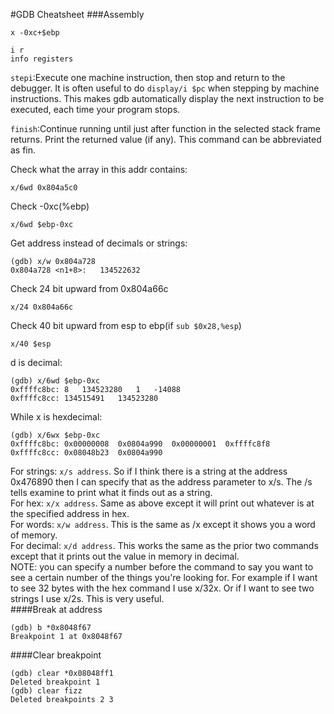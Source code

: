 #GDB Cheatsheet
###Assembly
```
x -0xc+$ebp
```
```
i r
info registers
```
`stepi`:Execute one machine instruction, then stop and return to the debugger.
It is often useful to do `display/i $pc` when stepping by machine instructions. This makes gdb automatically display the next instruction to be executed, each time your program stops.

`finish`:Continue running until just after function in the selected stack frame returns. Print the returned value (if any). This command can be abbreviated as fin.

Check what the array in this addr contains:
```
x/6wd 0x804a5c0
```
Check -0xc(%ebp)
```
x/6wd $ebp-0xc
```
Get address instead of decimals or strings:
```
(gdb) x/w 0x804a728
0x804a728 <n1+8>:	134522632
```
Check 24 bit upward from 0x804a66c
```
x/24 0x804a66c
```
Check 40 bit upward from esp to ebp(if `sub $0x28,%esp`)
```
x/40 $esp
```
d is decimal:
```
(gdb) x/6wd $ebp-0xc
0xffffc8bc:	8	134523280	1	-14088
0xffffc8cc:	134515491	134523280
```
While x is hexdecimal:
```
(gdb) x/6wx $ebp-0xc
0xffffc8bc:	0x00000008	0x0804a990	0x00000001	0xffffc8f8
0xffffc8cc:	0x08048b23	0x0804a990
```
For strings: `x/s address`. So if I think there is a string at the address 0x476890 then I can specify that as the address parameter to x/s. The /s tells examine to print what it finds out as a string.  
For hex: `x/x address`. Same as above except it will print out whatever is at the specified address in hex.  
For words: `x/w address`. This is the same as /x except it shows you a word of memory.  
For decimal: `x/d address`. This works the same as the prior two commands except that it prints out the value in memory in decimal.  
NOTE: you can specify a number before the command to say you want to see a certain number of the things you're looking for. For example if I want to see 32 bytes with the hex command I use x/32x. Or if I want to see two strings I use x/2s. This is very useful.    
####Break at address
```
(gdb) b *0x8048f67
Breakpoint 1 at 0x8048f67
```
####Clear breakpoint
```
(gdb) clear *0x08048ff1
Deleted breakpoint 1 
(gdb) clear fizz
Deleted breakpoints 2 3 
```




